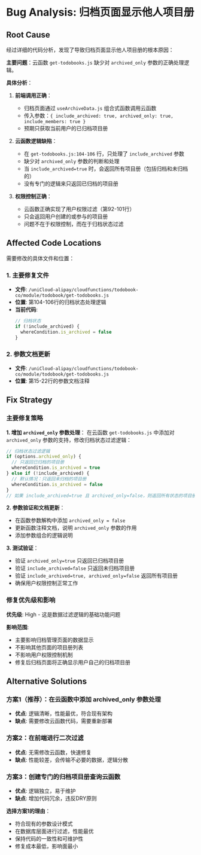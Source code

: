 # Bug Analysis: 归档页面显示他人项目册

## Root Cause

经过详细的代码分析，发现了导致归档页面显示他人项目册的根本原因：

**主要问题**：云函数 `get-todobooks.js` 缺少对 `archived_only` 参数的正确处理逻辑。

**具体分析**：

1. **前端调用正确**：
   - 归档页面通过 `useArchiveData.js` 组合式函数调用云函数
   - 传入参数：`{ include_archived: true, archived_only: true, include_members: true }`
   - 预期只获取当前用户的已归档项目册

2. **云函数逻辑缺陷**：
   - 在 `get-todobooks.js:104-106` 行，只处理了 `include_archived` 参数
   - 缺少对 `archived_only` 参数的判断和处理
   - 当 `include_archived=true` 时，会返回所有项目册（包括归档和未归档的）
   - 没有专门的逻辑来只返回已归档的项目册

3. **权限控制正确**：
   - 云函数正确实现了用户权限过滤（第92-101行）
   - 只会返回用户创建的或参与的项目册
   - 问题不在于权限控制，而在于归档状态过滤

## Affected Code Locations

需要修改的具体文件和位置：

### 1. 主要修复文件
- **文件**: `/uniCloud-alipay/cloudfunctions/todobook-co/module/todobook/get-todobooks.js`
- **位置**: 第104-106行的归档状态处理逻辑
- **当前代码**:
  ```javascript
  // 归档状态
  if (!include_archived) {
    whereCondition.is_archived = false
  }
  ```

### 2. 参数文档更新
- **文件**: `/uniCloud-alipay/cloudfunctions/todobook-co/module/todobook/get-todobooks.js`
- **位置**: 第15-22行的参数文档注释

## Fix Strategy

### 主要修复策略

**1. 增加 `archived_only` 参数处理**：
在云函数 `get-todobooks.js` 中添加对 `archived_only` 参数的支持，修改归档状态过滤逻辑：

```javascript
// 归档状态过滤逻辑
if (options.archived_only) {
  // 只返回已归档的项目册
  whereCondition.is_archived = true
} else if (!include_archived) {
  // 默认情况：只返回未归档的项目册
  whereCondition.is_archived = false
}
// 如果 include_archived=true 且 archived_only=false，则返回所有状态的项目册
```

**2. 参数验证和文档更新**：
- 在函数参数解构中添加 `archived_only = false`
- 更新函数注释文档，说明 `archived_only` 参数的作用
- 添加参数组合的逻辑说明

**3. 测试验证**：
- 验证 `archived_only=true` 只返回已归档项目册
- 验证 `include_archived=false` 只返回未归档项目册  
- 验证 `include_archived=true, archived_only=false` 返回所有项目册
- 确保用户权限控制正常工作

### 修复优先级和影响

**优先级**: High - 这是数据过滤逻辑的基础功能问题

**影响范围**:
- 主要影响归档管理页面的数据显示
- 不影响其他页面的项目册列表
- 不影响用户权限控制机制
- 修复后归档页面将正确显示用户自己的归档项目册

## Alternative Solutions

### 方案1（推荐）：在云函数中添加 archived_only 参数处理
- **优点**: 逻辑清晰，性能最优，符合现有架构
- **缺点**: 需要修改云函数代码，需要重新部署

### 方案2：在前端进行二次过滤
- **优点**: 无需修改云函数，快速修复
- **缺点**: 性能较差，会传输不必要的数据，逻辑分散

### 方案3：创建专门的归档项目册查询云函数
- **优点**: 逻辑独立，易于维护
- **缺点**: 增加代码冗余，违反DRY原则

**选择方案1的理由**：
- 符合现有的参数设计模式
- 在数据库层面进行过滤，性能最优
- 保持代码的一致性和可维护性
- 修复成本最低，影响面最小